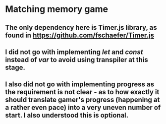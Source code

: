 # Matching memory game

## The only dependency here is Timer.js library, as found in https://github.com/fschaefer/Timer.js

## I did not go with implementing *let* and *const* instead of *var* to avoid using transpiler at this stage.

## I also did not go with implementing progress as the requirement is not clear - as to how exactly it should translate gamer's progress (happening at a rather even pace) into a very uneven number of start. I also understood this is optional.
